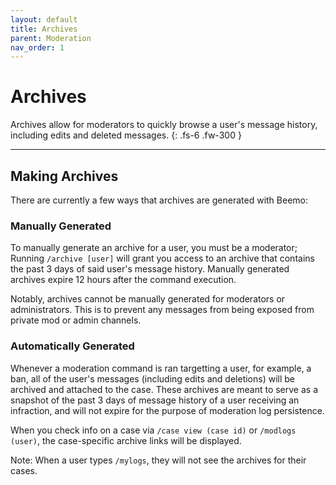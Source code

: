 ```yaml
---
layout: default
title: Archives
parent: Moderation
nav_order: 1
---
```


#  Archives

Archives allow for moderators to quickly browse a user's message history, including edits and deleted messages.
{: .fs-6 .fw-300 }

---

## Making Archives 
There are currently a few ways that archives are generated with Beemo:

### Manually Generated
To manually generate an archive for a user, you must be a moderator; Running `/archive [user]` will grant you access to an archive that contains the past 3 days of said user's message history. Manually generated archives expire 12 hours after the command execution.

Notably, archives cannot be manually generated for moderators or administrators. This is to prevent any messages from being exposed from private mod or admin channels.

### Automatically Generated
Whenever a moderation command is ran targetting a user, for example, a ban, all of the user's messages (including edits and deletions) will be archived and attached to the case. These archives are meant to serve as a snapshot of the past 3 days of message history of a user receiving an infraction, and will not expire for the purpose of moderation log persistence.

When you check info on a case via `/case view (case id)` or `/modlogs (user)`, the case-specific archive links will be displayed.

Note: When a user types `/mylogs`, they will not see the archives for their cases.
